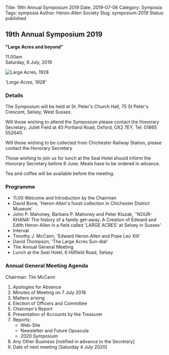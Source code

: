 Title: 19th Annual Symposium 2019
Date: 2019-07-06
Category: Symposia
Tags: symposia
Author: Heron-Allen Society
Slug: symposium-2019
Status: published

## 19th Annual Symposium 2019

**"Large Acres and beyond"**

11.00am  
Saturday, 6 July, 2019

![Large Acres, 1928](/images/symposia/Largeacres1928.jpg)

*'Large Acres, 1928'*

### Details

The Symposium will be held at St. Peter's Church Hall, 75 St Peter's Crescent, Selsey, West Sussex.

Will those wishing to attend the Symposium please contact the Honorary Secretary, Juliet Field at 40 Portland Road, Oxford, OX2 7EY, Tel: 01865 552640.

Will those wishing to be collected from Chichester Railway Station, please contact the Honorary Secretary

Those wishing to join us for lunch at the Seal Hotel should inform the Honorary Secretary before 8 June. Meals have to be ordered in advance.

Tea and coffee will be available before the meeting.

### Programme

- 11.00 Welcome and Introduction by the Chairman
- David Bone, 'Heron-Allen's fossil collection in Chichester District Museum'
- John P. Mahoney, Barbara P. Mahoney and Peter Kluzak, ''NOUR-KHANA' The history of a family get-away. A Creation of Edward and Edith Heron-Allen in a field called 'LARGE ACRES' at Selsey in Sussex'
- Interval
- Timothy J. McCann, 'Edward Heron-Allen and Pope Leo XIII'
- David Thompson, 'The Large Acres Sun-dial'
- The Annual General Meeting
- Lunch at the Seal Hotel, 6 Hillfield Road, Selsey

### Annual General Meeting Agenda

Chairman: Tim McCann

1. Apologies for Absence
2. Minutes of Meeting on 7 July 2018
3. Matters arising
4. Election of Officers and Committee
5. Chairman's Report
6. Presentation of Accounts by the Treasurer
7. Reports:
   - Web-Site
   - Newsletter and Future Opuscula
   - 2020 Symposium
8. Any Other Business [notified in advance to the Secretary]
9. Date of next meeting [Saturday 4 July 2020]
